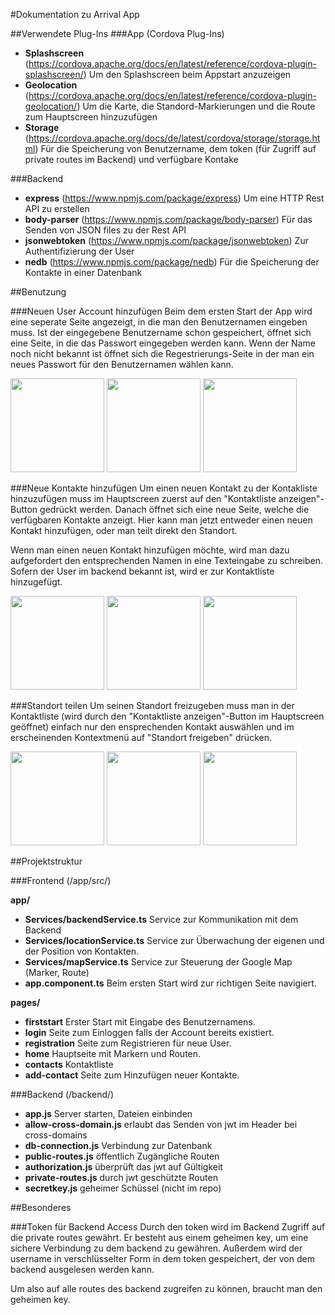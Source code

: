 #Dokumentation zu Arrival App

##Verwendete Plug-Ins
###App (Cordova Plug-Ins)
- **Splashscreen** (https://cordova.apache.org/docs/en/latest/reference/cordova-plugin-splashscreen/)
    Um den Splashscreen beim Appstart anzuzeigen
- **Geolocation** (https://cordova.apache.org/docs/en/latest/reference/cordova-plugin-geolocation/)
    Um die Karte, die Standord-Markierungen und die Route zum Hauptscreen hinzuzufügen
- **Storage** (https://cordova.apache.org/docs/de/latest/cordova/storage/storage.html)
    Für die Speicherung von Benutzername, dem token (für Zugriff auf private routes im Backend) und verfügbare Kontake
    
###Backend
- **express** (https://www.npmjs.com/package/express)
    Um eine HTTP Rest API zu erstellen
- **body-parser** (https://www.npmjs.com/package/body-parser)
    Für das Senden von JSON files zu der Rest API
- **jsonwebtoken** (https://www.npmjs.com/package/jsonwebtoken)
    Zur Authentifizierung der User
- **nedb** (https://www.npmjs.com/package/nedb)
    Für die Speicherung der Kontakte in einer Datenbank
    
##Benutzung

###Neuen User Account hinzufügen
Beim dem ersten Start der App wird eine seperate Seite angezeigt, in die man den Benutzernamen eingeben muss.
Ist der eingegebene Benutzername schon gespeichert, öffnet sich eine Seite, in die das Passwort eingegeben werden kann.
Wenn der Name noch nicht bekannt ist öffnet sich die Regestrierungs-Seite in der man ein neues Passwort für den Benutzernamen wählen kann.

<img src="https://github.com/marcjako/ArrivalApp/blob/feat_docs/documentation/pictures/sampleScreenshot.png" width="150">
<img src="https://github.com/marcjako/ArrivalApp/blob/feat_docs/documentation/pictures/sampleScreenshot.png" width="150">
<img src="https://github.com/marcjako/ArrivalApp/blob/feat_docs/documentation/pictures/sampleScreenshot.png" width="150">

###Neue Kontakte hinzufügen
Um einen neuen Kontakt zu der Kontakliste hinzuzufügen muss im Hauptscreen zuerst auf den "Kontaktliste anzeigen"-Button gedrückt werden. Danach öffnet sich eine neue Seite, welche die verfügbaren Kontakte anzeigt. Hier kann man jetzt entweder einen neuen Kontakt hinzufügen, oder man teilt direkt den Standort.

Wenn man einen neuen Kontakt hinzufügen möchte, wird man dazu aufgefordert den entsprechenden Namen in eine Texteingabe zu schreiben. Sofern der User im backend bekannt ist, wird er zur Kontaktliste hinzugefügt.

<img src="https://github.com/marcjako/ArrivalApp/blob/feat_docs/documentation/pictures/sampleScreenshot.png" width="150">
<img src="https://github.com/marcjako/ArrivalApp/blob/feat_docs/documentation/pictures/sampleScreenshot.png" width="150">
<img src="https://github.com/marcjako/ArrivalApp/blob/feat_docs/documentation/pictures/sampleScreenshot.png" width="150">

###Standort teilen
Um seinen Standort freizugeben muss man in der Kontaktliste (wird durch den "Kontaktliste anzeigen"-Button im Hauptscreen geöffnet) einfach nur den ensprechenden Kontakt auswählen und im erscheinenden Kontextmenü auf "Standort freigeben" drücken.

<img src="https://github.com/marcjako/ArrivalApp/blob/feat_docs/documentation/pictures/sampleScreenshot.png" width="150">
<img src="https://github.com/marcjako/ArrivalApp/blob/feat_docs/documentation/pictures/sampleScreenshot.png" width="150">
<img src="https://github.com/marcjako/ArrivalApp/blob/feat_docs/documentation/pictures/sampleScreenshot.png" width="150">

##Projektstruktur

###Frontend (/app/src/)

**app/**
- **Services/backendService.ts** Service zur Kommunikation mit dem Backend
- **Services/locationService.ts** Service zur Überwachung der eigenen und der Position von Kontakten.
- **Services/mapService.ts** Service zur Steuerung der Google Map (Marker, Route)
- **app.component.ts** Beim ersten Start wird zur richtigen Seite navigiert.

**pages/**
- **firststart** Erster Start mit Eingabe des Benutzernamens.
- **login** Seite zum Einloggen falls der Account bereits existiert.
- **registration** Seite zum Registrieren für neue User.
- **home** Hauptseite mit Markern und Routen.
- **contacts** Kontaktliste
- **add-contact** Seite zum Hinzufügen neuer Kontakte.

###Backend (/backend/)
- **app.js** Server starten, Dateien einbinden
- **allow-cross-domain.js** erlaubt das Senden von jwt im Header bei cross-domains
- **db-connection.js** Verbindung zur Datenbank
- **public-routes.js** öffentlich Zugängliche Routen
- **authorization.js** überprüft das jwt auf Gültigkeit
- **private-routes.js** durch jwt geschützte Routen
- **secretkey.js** geheimer Schüssel (nicht im repo)

##Besonderes

###Token für Backend Access
Durch den token wird im Backend Zugriff auf die private routes gewährt. Er besteht aus einem geheimen key, um eine sichere Verbindung zu dem backend zu gewähren. Außerdem wird der username in verschlüsselter Form in dem token gespeichert, der von dem backend ausgelesen werden kann.

Um also auf alle routes des backend zugreifen zu können, braucht man den geheimen key.
